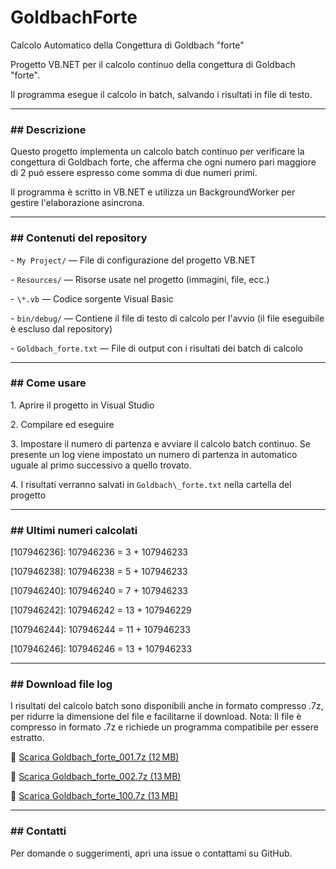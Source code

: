 # GoldbachForte

Calcolo Automatico della Congettura di Goldbach "forte"



Progetto VB.NET per il calcolo continuo della congettura di Goldbach "forte".  

Il programma esegue il calcolo in batch, salvando i risultati in file di testo.



---



### \## Descrizione



Questo progetto implementa un calcolo batch continuo per verificare la congettura di Goldbach forte, che afferma che ogni numero pari maggiore di 2 può essere espresso come somma di due numeri primi.  

Il programma è scritto in VB.NET e utilizza un BackgroundWorker per gestire l'elaborazione asincrona.



---



### \## Contenuti del repository



\- `My Project/` — File di configurazione del progetto VB.NET  

\- `Resources/` — Risorse usate nel progetto (immagini, file, ecc.)  

\- `\*.vb` — Codice sorgente Visual Basic  

\- `bin/debug/` — Contiene il file di testo di calcolo per l'avvio (il file eseguibile è escluso dal repository)  

\- `Goldbach_forte.txt` — File di output con i risultati dei batch di calcolo  



---



### \## Come usare



1\. Aprire il progetto in Visual Studio  

2\. Compilare ed eseguire  

3\. Impostare il numero di partenza e avviare il calcolo batch continuo. Se presente un log viene impostato un numero di partenza in automatico uguale al primo successivo a quello trovato.  

4\. I risultati verranno salvati in `Goldbach\_forte.txt` nella cartella del progetto



---



### \## Ultimi numeri calcolati


\[107946236]: 107946236 = 3 + 107946233

\[107946238]: 107946238 = 5 + 107946233

\[107946240]: 107946240 = 7 + 107946233

\[107946242]: 107946242 = 13 + 107946229

\[107946244]: 107946244 = 11 + 107946233

\[107946246]: 107946246 = 13 + 107946233


---


### \## Download file log


I risultati del calcolo batch sono disponibili anche in formato compresso .7z, per ridurre la dimensione del file e facilitarne il download.
Nota: Il file è compresso in formato .7z e richiede un programma compatibile per essere estratto.


🔗 [Scarica Goldbach_forte_001.7z (12 MB)](https://drive.google.com/uc?export=download&id=10ry6MYKErc4wdJSGF6K1V6xQlqv5qn3o)

🔗 [Scarica Goldbach_forte_002.7z (13 MB)](https://drive.google.com/uc?export=download&id=1iDndE67ujsB2iqoqJqwH1Sya1bzEBlQ-)

🔗 [Scarica Goldbach_forte_100.7z (13 MB)](https://drive.google.com/uc?export=download&id=1eGcfoEIPXpaSparbZ_59seJUTMmjxR6R)


---

### \## Contatti



Per domande o suggerimenti, apri una issue o contattami su GitHub.
